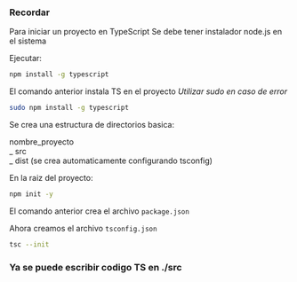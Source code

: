 ### Recordar
Para iniciar un proyecto en TypeScript
Se debe tener instalador node.js en el sistema 

Ejecutar: 
```zsh
npm install -g typescript
```
El comando anterior instala TS en el proyecto
<i>Utilizar sudo en caso de error</i>

```zsh
sudo npm install -g typescript
```


Se crea una estructura de directorios basica:

nombre_proyecto</br>
    \_ src</br>
    \_ dist (se crea automaticamente configurando tsconfig)</br>

En la raiz del proyecto:
```zsh
npm init -y
```
El comando anterior crea el archivo `package.json`

Ahora creamos el archivo `tsconfig.json`
```zsh
tsc --init
```
### Ya se puede escribir codigo TS en ./src